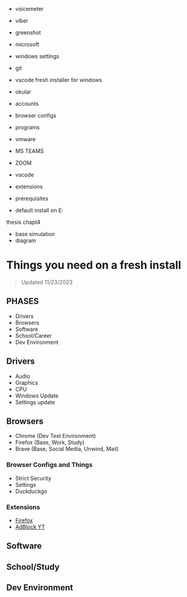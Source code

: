 - voicemeter
- viber
- greenshot
- microsoft
- windows settings
- git 
- vscode fresh installer for windows
- okular

- accounts
- browser configs
- programs
- vmware

- MS TEAMS
- ZOOM

- vscode
- extensions
- prerequisites
- default install on E:

thesis chapt4 
- base simulation
- diagram
# Things you need on a fresh install
> Updated 11/23/2023

## PHASES
- Drivers
- Browsers
- Software
- School/Career
- Dev Environment

## Drivers
- Audio
- Graphics
- CPU
- Windows Update
- Settings update

## Browsers
- Chrome (Dev Test Environment)
- Firefox (Base, Work, Study)
- Brave (Base, Social Media, Unwind, Mail)

### Browser Configs and Things
- Strict Security
- Settings
- Duckduckgo

### Extensions
- [Firefox](https://www.youtube.com/watch?v=s-vwthG28ks)
- [AdBlock YT](https://github.com/TheRealJoelmatic/RemoveAdblockThing)

## Software

## School/Study

## Dev Environment